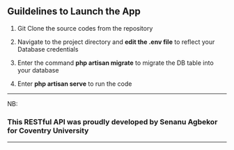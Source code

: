 ## Guildelines to Launch the App

1. Git Clone the source codes from the repository

2. Navigate to the project directory and <b>edit the .env file</b> to reflect your Database credentials

3. Enter the command <b>php artisan migrate</b> to migrate the DB table into your database

4. Enter <b>php artisan serve</b> to run the code

<hr>
NB: <h3>This RESTful API was proudly developed by <b>Senanu Agbekor</b> for Coventry University</h3>
<hr>
